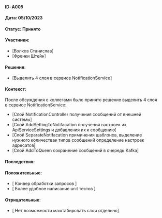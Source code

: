 #### ID: A005

#### Дата: 05/10/2023

#### Статус: Принято

#### Участники:
* [Волков Станислав]
* [Френки Штейн]

#### Решения:
* [Выделить 4 слоя в сервисе NotificationService]

#### Контекст:
После обсуждения с коллегами было принято решение выделить 4 слоя в сервисе NotificationService:
* [Слой NotificationController получения сообщений от внешней системы]
* [Слой AddSettingToNotifacation получения настроек из ApiServiceSettings и добавления их к сообщению]
* [Слой SeparateNotifacation приминения шаблонов, выделение нужного количестваи типов сообщений определение настроек адресатов]
* [Слой AddToQueen сохранение сообщений в очередь Kafka]

#### Последствия:

#### Положительные:
* [ Конвер обработки запросов ]
* [ Более удобное написание unit тестов ]

#### Отрицательные:
* [ Нет возможности маштабировать слои отдельно]
